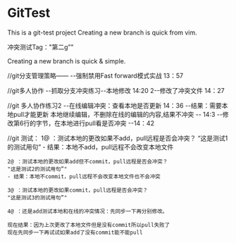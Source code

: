 # GitTest

This is a git-test project
Creating a new branch is quick from vim.


冲突测试Tag："第二g”"


Creating a new branch is quick & simple.


//git分支管理策略——
	--强制禁用Fast forward模式实战	13：57


//git多人协作 
	--抓取分支冲突练习--本地修改	14:20
	2--修改了冲突文件				14：27
	 

//git 多人协作练习2
	--在线编辑冲突：查看本地是否更新	14：36
	--结果：需要本地pull才能更新
		本地继续编辑，不删除在线的编辑的内容,结果不冲突 -- 14:3
	--修改第6行的字节，在本地进行pull看是否冲突 --14：42
	
//git 测试：
	1@ ：测试本地的更改如果不add，pull远程是否会冲突？
	“这是测试1的测试用句”
	- 结果：本地不add，pull远程不会改变本地文件
	
	2@ ：测试本地的更改如果add但不commit，pull远程是否会冲突？
	"这是测试2的测试用句”"
	- 结果：本地不commit，pull远程不会改变本地文件也不会冲突
	
	3@ ：测试本地的更改如果commit，pull远程是否会冲突？
	"这是测试3的测试用句”"
	
	4@ ：还是add测试本地和在线的冲突情况：先同步一下再分别修改。
	
	现在结果：因为上次更改了本地文件但是没有commit所以pull失败了
	现在先同步一下再试试如果add了没有commit能不能pull

	
		 
	
	
